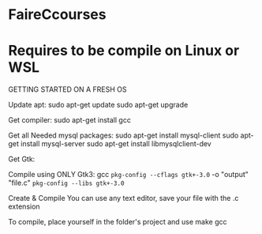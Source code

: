 # FaireCcourses
# Requires to be compile on Linux or WSL


GETTING STARTED ON A FRESH OS

Update apt:
sudo apt-get update
sudo apt-get upgrade

Get compiler:
sudo apt-get install gcc

Get all Needed mysql packages:
sudo apt-get install mysql-client
sudo apt-get install mysql-server
sudo apt-get install libmysqlclient-dev

Get Gtk:


Compile using ONLY Gtk3:
gcc `pkg-config --cflags gtk+-3.0` -o "output" "file.c" `pkg-config --libs gtk+-3.0`

Create & Compile
You can use any text editor, save your file with the .c extension

To compile, place yourself in the folder's project and use 
make gcc
